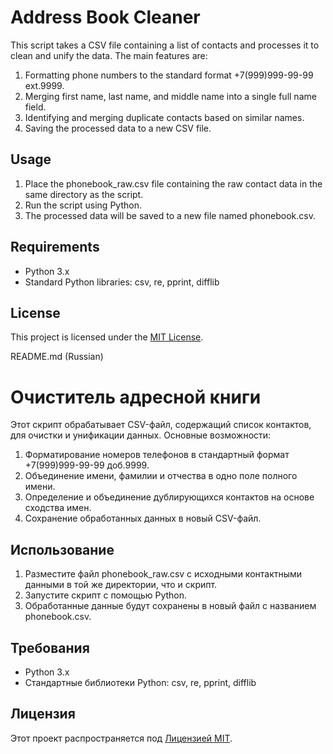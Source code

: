 # Address Book Cleaner

This script takes a CSV file containing a list of contacts and processes it to clean and unify the data. The main features are:

1. Formatting phone numbers to the standard format +7(999)999-99-99 ext.9999.
2. Merging first name, last name, and middle name into a single full name field.
3. Identifying and merging duplicate contacts based on similar names.
4. Saving the processed data to a new CSV file.

## Usage

1. Place the phonebook_raw.csv file containing the raw contact data in the same directory as the script.
2. Run the script using Python.
3. The processed data will be saved to a new file named phonebook.csv.

## Requirements

- Python 3.x
- Standard Python libraries: csv, re, pprint, difflib

## License

This project is licensed under the [MIT License](LICENSE).

README.md (Russian)

# Очиститель адресной книги

Этот скрипт обрабатывает CSV-файл, содержащий список контактов, для очистки и унификации данных. Основные возможности:

1. Форматирование номеров телефонов в стандартный формат +7(999)999-99-99 доб.9999.
2. Объединение имени, фамилии и отчества в одно поле полного имени.
3. Определение и объединение дублирующихся контактов на основе сходства имен.
4. Сохранение обработанных данных в новый CSV-файл.

## Использование

1. Разместите файл phonebook_raw.csv с исходными контактными данными в той же директории, что и скрипт.
2. Запустите скрипт с помощью Python.
3. Обработанные данные будут сохранены в новый файл с названием phonebook.csv.

## Требования

- Python 3.x
- Стандартные библиотеки Python: csv, re, pprint, difflib

## Лицензия

Этот проект распространяется под [Лицензией MIT](LICENSE).
